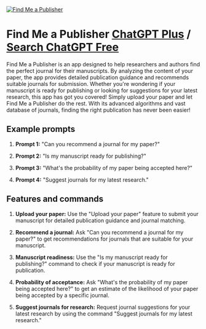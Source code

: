 
[![Find Me a Publisher](https://files.oaiusercontent.com/file-zTSFetpGjzVWEwBb2AjxzNtx?se=2123-10-18T02%3A09%3A43Z&sp=r&sv=2021-08-06&sr=b&rscc=max-age%3D31536000%2C%20immutable&rscd=attachment%3B%20filename%3D91e4415a-ee3b-4e99-8007-c9303a0f9887.png&sig=5Lh4veaUO7nnWRrfgN1NSy%2BshtFI8l5OX3WkQql%2BFfk%3D)](https://chat.openai.com/g/g-bZ2Sfe6u0-find-me-a-publisher)

# Find Me a Publisher [ChatGPT Plus](https://chat.openai.com/g/g-bZ2Sfe6u0-find-me-a-publisher) / [Search ChatGPT Free](https://gptcall.net/index.html#/?search=Find%20Me%20a%20Publisher)

Find Me a Publisher is an app designed to help researchers and authors find the perfect journal for their manuscripts. By analyzing the content of your paper, the app provides detailed publication guidance and recommends suitable journals for submission. Whether you're wondering if your manuscript is ready for publishing or looking for suggestions for your latest research, this app has got you covered! Simply upload your paper and let Find Me a Publisher do the rest. With its advanced algorithms and vast database of journals, finding the right publication has never been easier!

## Example prompts

1. **Prompt 1:** "Can you recommend a journal for my paper?"

2. **Prompt 2:** "Is my manuscript ready for publishing?"

3. **Prompt 3:** "What's the probability of my paper being accepted here?"

4. **Prompt 4:** "Suggest journals for my latest research."

## Features and commands

1. **Upload your paper:** Use the "Upload your paper" feature to submit your manuscript for detailed publication guidance and journal matching.

2. **Recommend a journal:** Ask "Can you recommend a journal for my paper?" to get recommendations for journals that are suitable for your manuscript.

3. **Manuscript readiness:** Use the "Is my manuscript ready for publishing?" command to check if your manuscript is ready for publication.

4. **Probability of acceptance:** Ask "What's the probability of my paper being accepted here?" to get an estimate of the likelihood of your paper being accepted by a specific journal.

5. **Suggest journals for research:** Request journal suggestions for your latest research by using the command "Suggest journals for my latest research."


